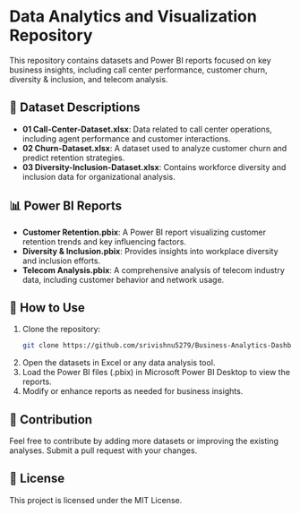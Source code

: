 # Data Analytics and Visualization Repository

This repository contains datasets and Power BI reports focused on key business insights, including call center performance, customer churn, diversity & inclusion, and telecom analysis.

## 📂 Dataset Descriptions
- **01 Call-Center-Dataset.xlsx**: Data related to call center operations, including agent performance and customer interactions.
- **02 Churn-Dataset.xlsx**: A dataset used to analyze customer churn and predict retention strategies.
- **03 Diversity-Inclusion-Dataset.xlsx**: Contains workforce diversity and inclusion data for organizational analysis.

## 📊 Power BI Reports
- **Customer Retention.pbix**: A Power BI report visualizing customer retention trends and key influencing factors.
- **Diversity & Inclusion.pbix**: Provides insights into workplace diversity and inclusion efforts.
- **Telecom Analysis.pbix**: A comprehensive analysis of telecom industry data, including customer behavior and network usage.

## 🚀 How to Use
1. Clone the repository:  
   ```sh
   git clone https://github.com/srivishnu5279/Business-Analytics-Dashboard/tree/main

2. Open the datasets in Excel or any data analysis tool.
3. Load the Power BI files (.pbix) in Microsoft Power BI Desktop to view the reports.
4. Modify or enhance reports as needed for business insights.
## 📢 Contribution
Feel free to contribute by adding more datasets or improving the existing analyses. Submit a pull request with your changes.

## 📜 License
This project is licensed under the MIT License.



